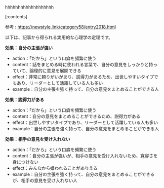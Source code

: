 

hhhhhhhhhhhhhhhhhhh
    
[:contents]

参考 : https://newstyle.link/category58/entry2018.html

以下は、記事から得られる実用的な心理学の定理です。

**効果：自分の主張が強い**
- action：「だから」という口癖を頻繁に使う
- content：話をまとめる時に使われる言葉で、自分の意見をしっかりと持っていて、論理的に意見を展開できる
- effect：非常に頼りがいがあり、説得力があるため、出世しやすいタイプでもあり、リーダーとして活躍している人も多い
- example：自分の主張を強く持って、自分の意見をまとめることができる人

**効果：説得力がある**
- action：「だから」という口癖を頻繁に使う
- content：自分の意見をまとめることができるため、説得力がある
- effect：出世しやすいタイプであり、リーダーとして活躍している人も多い
- example：自分の主張を強く持って、自分の意見をまとめることができる人

**効果：相手の意見を受け入れない**
- action：「だから」という口癖を頻繁に使う
- content：自分の主張が強いが、相手の意見を受け入れないため、寛容さを身につけない
- effect：みんなから嫌われることがありえる
- example：自分の主張を強く持って、自分の意見をまとめることができるが、相手の意見を受け入れない人

    